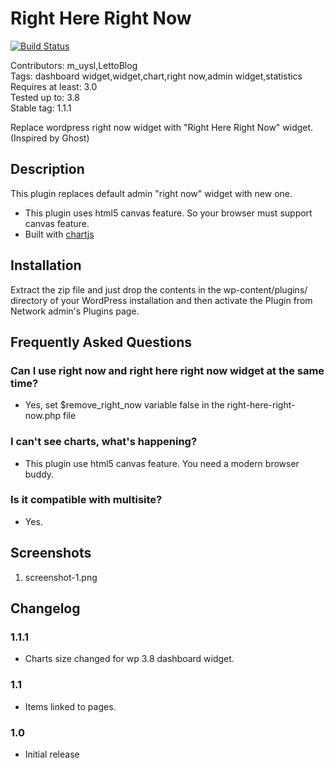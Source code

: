 # Right Here Right Now #

[![Build Status](https://travis-ci.org/mustafauysal/right-here-right-now.png?branch=master)](https://travis-ci.org/mustafauysal/right-here-right-now)

Contributors: m_uysl,LettoBlog  
Tags: dashboard widget,widget,chart,right now,admin widget,statistics  
Requires at least: 3.0  
Tested up to: 3.8  
Stable tag: 1.1.1  

Replace wordpress right now widget with "Right Here Right Now" widget. (Inspired by Ghost)

## Description ##
This plugin replaces default admin "right now" widget with new one.

* This plugin uses html5 canvas feature. So your browser must support canvas feature.
* Built with [chartjs](http://www.chartjs.org/ "ChartJS")


## Installation ##

Extract the zip file and just drop the contents in the wp-content/plugins/ directory of your WordPress installation and then activate the Plugin from Network admin's Plugins page.

## Frequently Asked Questions ##

### Can I use right now and right here right now widget at the same time? ###
- Yes, set $remove_right_now variable false in the right-here-right-now.php file

### I can't see charts, what's happening? ###
- This plugin use html5 canvas feature. You need a modern browser buddy.

### Is it compatible with multisite? ###
- Yes.

## Screenshots ##
1. screenshot-1.png

## Changelog ##

### 1.1.1 ###
 - Charts size changed for wp 3.8 dashboard widget.


### 1.1 ###
 - Items linked to pages.

### 1.0 ###
 - Initial release
